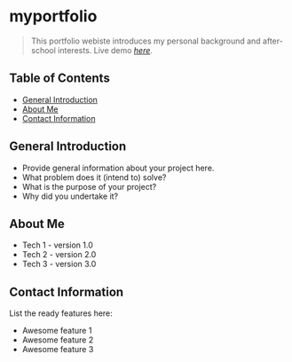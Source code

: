 # myportfolio
> This portfolio webiste introduces my personal background and after-school interests.
> Live demo [_here_](yifanchen0820.me). 

## Table of Contents
* [General Introduction](#general-introduction)
* [About Me](#about-me)
* [Contact Information](#contact-information)

<!-- * [License](#license) -->


## General Introduction
- Provide general information about your project here.
- What problem does it (intend to) solve?
- What is the purpose of your project?
- Why did you undertake it?
<!-- You don't have to answer all the questions - just the ones relevant to your project. -->


## About Me
- Tech 1 - version 1.0
- Tech 2 - version 2.0
- Tech 3 - version 3.0


## Contact Information
List the ready features here:
- Awesome feature 1
- Awesome feature 2
- Awesome feature 3
